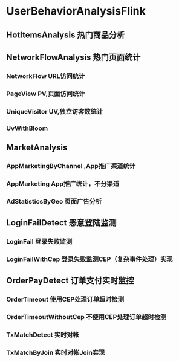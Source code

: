 # UserBehaviorAnalysisFlink
## HotItemsAnalysis 热门商品分析
## NetworkFlowAnalysis 热门页面统计
### NetworkFlow  URL访问统计
### PageView PV,页面访问统计
### UniqueVisitor  UV,独立访客数统计
### UvWithBloom 
## MarketAnalysis 
### AppMarketingByChannel ,App推广渠道统计
### AppMarketing App推广统计，不分渠道
### AdStatisticsByGeo 页面广告分析
## LoginFailDetect 恶意登陆监测
### LoginFail 登录失败监测
### LoginFailWithCep 登录失败监测CEP（复杂事件处理）实现
## OrderPayDetect 订单支付实时监控
### OrderTimeout 使用CEP处理订单超时检测
### OrderTimeoutWithoutCep 不使用CEP处理订单超时检测
### TxMatchDetect  实时对帐
### TxMatchByJoin  实时对帐Join实现
